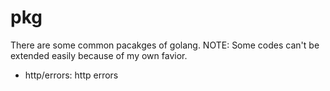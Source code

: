 # pkg

There are some common pacakges of golang.
NOTE: Some codes can't be extended easily because of my own favior.


- http/errors: http errors

